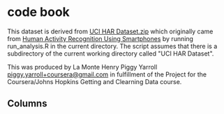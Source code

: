 code book
=========

This dataset is derived from
[UCI HAR Dataset.zip](https://d396qusza40orc.cloudfront.net/getdata%2Fprojectfiles%2FUCI%20HAR%20Dataset.zip)
which originally came from
[Human Activity Recognition Using Smartphones](http://archive.ics.uci.edu/ml/datasets/Human+Activity+Recognition+Using+Smartphones)
by running run_analysis.R in the current directory. The script assumes
that there is a subdirectory of the current working directory called
"UCI HAR Dataset".

This was produced by La Monte Henry Piggy Yarroll
<piggy.yarroll+coursera@gmail.com> in fulfillment of the Project for
the Coursera/Johns Hopkins Getting and Clearning Data course.

Columns
-------

